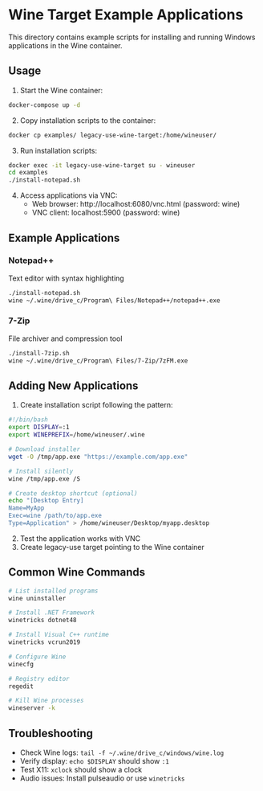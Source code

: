 # Wine Target Example Applications

This directory contains example scripts for installing and running Windows applications in the Wine container.

## Usage

1. Start the Wine container:
```bash
docker-compose up -d
```

2. Copy installation scripts to the container:
```bash
docker cp examples/ legacy-use-wine-target:/home/wineuser/
```

3. Run installation scripts:
```bash
docker exec -it legacy-use-wine-target su - wineuser
cd examples
./install-notepad.sh
```

4. Access applications via VNC:
   - Web browser: http://localhost:6080/vnc.html (password: wine)
   - VNC client: localhost:5900 (password: wine)

## Example Applications

### Notepad++
Text editor with syntax highlighting
```bash
./install-notepad.sh
wine ~/.wine/drive_c/Program\ Files/Notepad++/notepad++.exe
```

### 7-Zip
File archiver and compression tool
```bash
./install-7zip.sh
wine ~/.wine/drive_c/Program\ Files/7-Zip/7zFM.exe
```

## Adding New Applications

1. Create installation script following the pattern:
```bash
#!/bin/bash
export DISPLAY=:1
export WINEPREFIX=/home/wineuser/.wine

# Download installer
wget -O /tmp/app.exe "https://example.com/app.exe"

# Install silently
wine /tmp/app.exe /S

# Create desktop shortcut (optional)
echo "[Desktop Entry]
Name=MyApp
Exec=wine /path/to/app.exe
Type=Application" > /home/wineuser/Desktop/myapp.desktop
```

2. Test the application works with VNC
3. Create legacy-use target pointing to the Wine container

## Common Wine Commands

```bash
# List installed programs
wine uninstaller

# Install .NET Framework
winetricks dotnet48

# Install Visual C++ runtime
winetricks vcrun2019

# Configure Wine
winecfg

# Registry editor
regedit

# Kill Wine processes
wineserver -k
```

## Troubleshooting

- Check Wine logs: `tail -f ~/.wine/drive_c/windows/wine.log`
- Verify display: `echo $DISPLAY` should show `:1`
- Test X11: `xclock` should show a clock
- Audio issues: Install pulseaudio or use `winetricks`